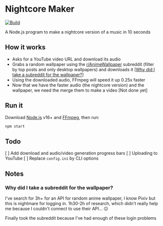 # Nightcore Maker

[![Build](https://github.com/NetherMCtv/nightcore-maker/actions/workflows/build.yml/badge.svg)](https://github.com/NetherMCtv/nightcore-maker/actions/workflows/build.yml)

A Node.js program to make a nightcore version of a music in 10 seconds

## How it works

* Asks for a YouTube video URL and download its audio
* Grabs a random wallpaper using the [r/AnimeWallpaper](https://www.reddit.com/r/AnimeWallpaper) subreddit (filter by top posts and only desktop wallpapers) and downloads it [[Why did I take a subreddit for the wallpaper?](#why-did-i-take-a-subreddit-for-the-wallpaper)]
* Using the downloaded audio, FFmpeg will speed it up 0.25x faster
* Now that we have the faster audio (the nightcore version) and the wallpaper, we need the merge them to make a video [Not done yet]

## Run it

Download [Node.js](https://nodejs.org/en/) v16+ and [FFmpeg](https://ffmpeg.org/download.html), then run:

```bash
npm start
```

## Todo

[ ] Add download and audio/video generation progress bars
[ ] Uploading to YouTube
[ ] Replace `config.ini` by CLI options 

## Notes

### Why did I take a subreddit for the wallpaper?

I've search for 3h+ for an API for random anime wallpaper, I know Pixiv but this is nightmare for logging in. 1h30-2h of research, which didn't really help me because I couldn't connect to use their API... 😐

Finally took the subreddit because I've had enough of these login problems